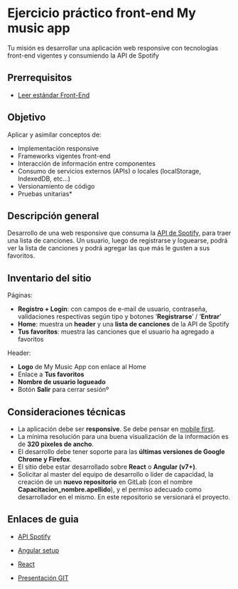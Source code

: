# Ejercicio práctico front-end My music app

Tu misión es desarrollar una aplicación web responsive con tecnologías front-end vigentes y consumiendo la API de Spotify

## Prerrequisitos

- [Leer estándar Front-End](https://yellowshoe.com.au/standards/)

## Objetivo

Aplicar y asimilar conceptos de:

- Implementación responsive
- Frameworks vigentes front-end
- Interacción de información entre componentes
- Consumo de servicios externos (APIs) o locales (localStorage, IndexedDB, etc...)
- Versionamiento de código
- Pruebas unitarias\*

## Descripción general

Desarrollo de una web responsive que consuma la [API de Spotify](https://developer.spotify.com/documentation/web-api), para traer una lista de canciones. Un usuario, luego de registrarse y loguearse, podrá ver la lista de canciones y podrá agregar las que más le gusten a sus favoritos.

## Inventario del sitio

Páginas:

- **Registro + Login**: con campos de e-mail de usuario, contraseña, validaciones respectivas según tipo y botones ‘**Registrarse**’ / ‘**Entrar**’
- **Home**: muestra un **header** y una **lista de canciones** de la API de Spotify
- **Tus favoritos**: muestra las canciones que el usuario ha agregado a favoritos

Header:

- **Logo** de My Music App con enlace al Home
- Enlace a **Tus favoritos**
- **Nombre de usuario logueado**
- Botón **Salir** para cerrar sesiónº

## Consideraciones técnicas

- La aplicación debe ser **responsive**. Se debe pensar en [mobile first](https://www.initcoms.com/que-es-mobile-first-posicionamiento/).
- La mínima resolución para una buena visualización de la información es de **320 pixeles de ancho**.
- El desarrollo debe tener soporte para las **últimas versiones de Google Chrome y Firefox**.
- El sitio debe estar desarrollado sobre **React** o **Angular (v7+)**.
- Solicitar al master del equipo de desarrollo o líder de capacidad, la creación de un **nuevo repositorio** en GitLab (con el nombre **Capacitacion_nombre.apellido**), y el permiso adecuado como desarrollador en el mismo. En este repositorio se versionará el proyecto.

## Enlaces de guia

- [API Spotify](https://developer.spotify.com/documentation/web-api/)

- [Angular setup](https://angular.io/guide/setup-local)

- [React](https://es.reactjs.org/docs/create-a-new-react-app.html)

- [Presentación GIT](https://wiki.pragma.com.co/git-galaxy)
